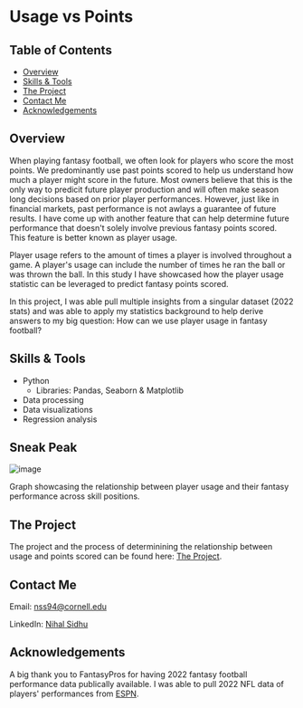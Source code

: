 # Usage vs Points
## Table of Contents

- [Overview](#overview)
- [Skills & Tools](#skills-&-tools)
- [The Project](#the-project)
- [Contact Me](#contact-me)
- [Acknowledgements](#Acknowledgements)

## Overview
When playing fantasy football, we often look for players who score the most points. We predominantly use past points scored to help us understand how much a player might score in the future. Most owners believe that this is the only way to predicit future player production and will often make season long decisions based on prior player performances. However, just like in financial markets, past performance is not awlays a guarantee of future results. I have come up with another feature that can help determine future performance that doesn't solely involve previous fantasy points scored. This feature is better known as player usage.

Player usage refers to the amount of times a player is involved throughout a game. A player's usage can include the number of times he ran the ball or was thrown the ball. In this study I have showcased how the player usage statistic can be leveraged to predict fantasy points scored.

In this project, I was able pull multiple insights from a singular dataset (2022 stats) and was able to apply my statistics background to help derive answers to my big question: How can we use player usage in fantasy football?


## Skills & Tools
- Python
    - Libraries: Pandas, Seaborn & Matplotlib
- Data processing
- Data visualizations
- Regression analysis

## Sneak Peak

![image](https://github.com/NihalSidhu/Usage-vs-Points/assets/111151666/e09b5c6e-5628-40a1-8dbc-b808bf2dabf2)

Graph showcasing the relationship between player usage and their fantasy performance across skill positions.

## The Project
The project and the process of determinining the relationship between usage and points scored can be found here: [The Project](https://github.com/NihalSidhu/Usage-vs-Points/blob/main/PlayerUsageVersusPointsScored.ipynb).


## Contact Me
Email: [nss94@cornell.edu](mailto:nss94@cornell.edu)

LinkedIn: [Nihal Sidhu](https://www.linkedin.com/in/nihal-sidhu/)

## Acknowledgements
A big thank you to FantasyPros for having 2022 fantasy football performance data publically available. I was able to pull 2022 NFL data of players' performances from [ESPN](https://www.fantasypros.com/).
